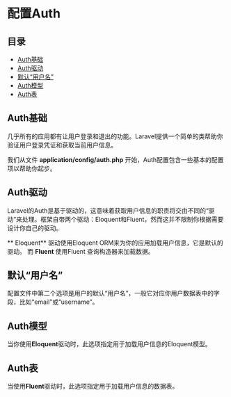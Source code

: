 # 配置Auth

## 目录

- [Auth基础](#the-basics)
- [Auth驱动](#driver)
- [默认“用户名”](#username)
- [Auth模型](#model)
- [Auth表](#table)

<a name="the-basics"></a>
## Auth基础

几乎所有的应用都有让用户登录和退出的功能。Laravel提供一个简单的类帮助你验证用户登录凭证和获取当前用户信息。

我们从文件 **application/config/auth.php** 开始，Auth配置包含一些基本的配置项以帮助你起步。

<a name="driver"></a>
## Auth驱动

Laravel的Auth是基于驱动的，这意味着获取用户信息的职责将交由不同的“驱动”来处理。框架自带两个驱动：Eloquent和Fluent，然而这并不限制你根据需要设计你自己的驱动。

** Eloquent** 驱动使用Eloquent ORM来为你的应用加载用户信息，它是默认的驱动。 而 **Fluent** 使用Fluent 查询构造器来加载数据。

<a name="username"></a>
## 默认“用户名”

配置文件中第二个选项是用户的默认“用户名”，一般它对应你用户数据表中的字段，比如“email”或“username”。

<a name="model"></a>
## Auth模型

当你使用**Eloquent**驱动时，此选项指定用于加载用户信息的Eloquent模型。

<a name="table"></a>
## Auth表

当使用**Fluent**驱动时，此选项指定用于加载用户信息的数据表。